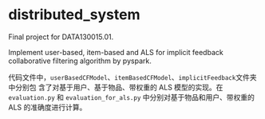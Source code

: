 # distributed_system
Final project for DATA130015.01.

Implement user-based, item-based and ALS for implicit feedback collaborative filtering algorithm by pyspark.

代码文件中，`userBasedCFModel`、`itemBasedCFModel`、`implicitFeedback`文件夹中分别包
含了对基于用户、基于物品、带权重的 ALS 模型的实现。在 `evaluation.py` 和 `evaluation_for_als.py`
中分别对基于物品和用户、带权重的 ALS 的准确度进行计算。
